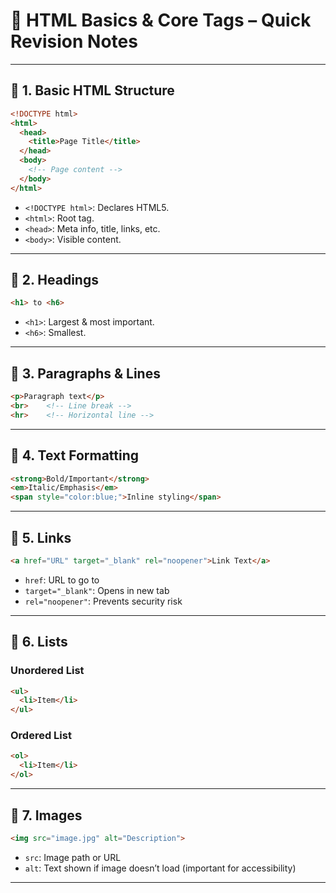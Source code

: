 

# 📘 HTML Basics & Core Tags – Quick Revision Notes

---

## 🔹 1. Basic HTML Structure

```html
<!DOCTYPE html>
<html>
  <head>
    <title>Page Title</title>
  </head>
  <body>
    <!-- Page content -->
  </body>
</html>
```

* `<!DOCTYPE html>`: Declares HTML5.
* `<html>`: Root tag.
* `<head>`: Meta info, title, links, etc.
* `<body>`: Visible content.

---

## 🔹 2. Headings

```html
<h1> to <h6>
```

* `<h1>`: Largest & most important.
* `<h6>`: Smallest.

---

## 🔹 3. Paragraphs & Lines

```html
<p>Paragraph text</p>
<br>    <!-- Line break -->
<hr>    <!-- Horizontal line -->
```

---

## 🔹 4. Text Formatting

```html
<strong>Bold/Important</strong>
<em>Italic/Emphasis</em>
<span style="color:blue;">Inline styling</span>
```

---

## 🔹 5. Links

```html
<a href="URL" target="_blank" rel="noopener">Link Text</a>
```

* `href`: URL to go to
* `target="_blank"`: Opens in new tab
* `rel="noopener"`: Prevents security risk

---

## 🔹 6. Lists

### Unordered List

```html
<ul>
  <li>Item</li>
</ul>
```

### Ordered List

```html
<ol>
  <li>Item</li>
</ol>
```

---

## 🔹 7. Images

```html
<img src="image.jpg" alt="Description">
```

* `src`: Image path or URL
* `alt`: Text shown if image doesn’t load (important for accessibility)

---

